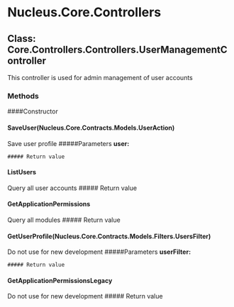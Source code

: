 ﻿# Nucleus.Core.Controllers


## Class: Core.Controllers.Controllers.UserManagementController
This controller is used for admin management of user accounts
### Methods


####Constructor

#### SaveUser(Nucleus.Core.Contracts.Models.UserAction)
Save user profile
    #####Parameters
    **user:** 

    ##### Return value
    

#### ListUsers
Query all user accounts
    ##### Return value
    

#### GetApplicationPermissions
Query all modules
    ##### Return value
    

#### GetUserProfile(Nucleus.Core.Contracts.Models.Filters.UsersFilter)
Do not use for new development
    #####Parameters
    **userFilter:** 

    ##### Return value
    

#### GetApplicationPermissionsLegacy
Do not use for new development
    ##### Return value
    